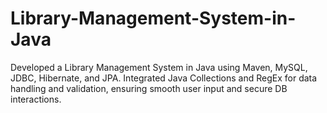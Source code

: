# Library-Management-System-in-Java
Developed a Library Management System in Java using Maven, MySQL, JDBC, Hibernate, and JPA. Integrated Java Collections and RegEx for data handling and validation, ensuring smooth user input and secure DB interactions.
